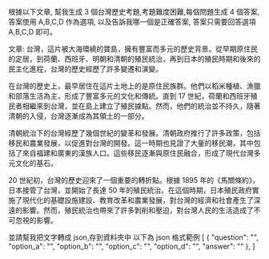 根據以下文章, 幫我生成 3 個台灣歷史考題,考題難度困難,每個問題生成 4 個答案, 答案使用 A,B,C,D 作為選項, 以及告訴我哪一個是正確答案, 答案只需要回答選項 A,B,C,D 即可。

文章:
台灣，這片被大海環繞的寶島，擁有豐富而多元的歷史背景。從早期原住民的定居，到荷蘭、西班牙、明朝和清朝的殖民統治，再到日本的殖民時期和後來的民主化進程，台灣的歷史經歷了許多變遷和演變。

在台灣的歷史上，最早居住在這片土地上的是原住民族群。他們以稻米種植、漁獵和部落生活為主，形成了豐富多元的文化和傳統。直到 17 世紀，荷蘭和西班牙殖民者相繼來到台灣，並在島上建立了殖民據點。然而，他們的統治並不持久，隨著清朝的入侵，台灣逐漸成為其領土的一部分。

清朝統治下的台灣經歷了幾個世紀的變革和發展。清朝政府推行了許多政策，包括移民和農業發展，以促進對台灣的開發。這一時期也見證了大量的移民潮，其中包括了來自福建和廣東的漢族人口。這些移民逐漸與原住民融合，形成了現代台灣多元文化的基石。

20 世紀初，台灣的歷史迎來了一個重要的轉折點。根據 1895 年的《馬關條約》，日本接管了台灣，並開始了長達 50 年的殖民統治。在這個時期，日本殖民政府實施了現代化的基礎設施建設、教育改革和農業發展，對台灣的經濟和社會產生了深遠的影響。然而，殖民統治也帶來了許多剝削和壓迫，對台灣人民的生活造成了不可忽視的影響。

並請幫我把文字轉成 json,存到資料夾中 以下為 json 格式範例
[
{
"question": "",
"option_a": "",
"option_b": "",
"option_c": "",
"option_d": "",
"answer": ""
},
]
